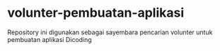 # volunter-pembuatan-aplikasi
Repository ini digunakan sebagai sayembara pencarian volunter untuk pembuatan aplikasi Dicoding
